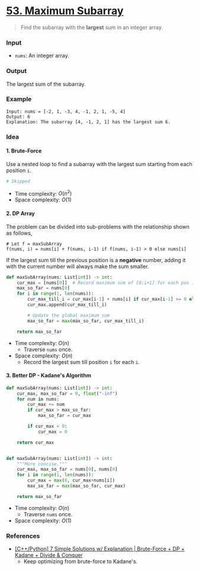 # [53. Maximum Subarray](https://leetcode.com/problems/maximum-subarray/)
> Find the subarray with the **largest** sum in an integer array.
### Input
* `nums`: An integer array.
### Output
The largest sum of the subarray.
### Example
```
Input: nums = [-2, 1, -3, 4, -1, 2, 1, -5, 4]
Output: 6
Explanation: The subarray [4, -1, 2, 1] has the largest sum 6.
```
### Idea
#### 1. Brute-Force
Use a nested loop to find a subarray with the largest sum starting from each position `i`.
```python
# Skipped
```
* Time complexity: $O(n^2)$
* Space complexity: $O(1)$
#### 2. DP Array
The problem can be divided into sub-problems with the relationship shown as follows,
```
# Let f = maxSubArray
f(nums, i) = nums[i] + f(nums, i-1) if f(nums, i-1) > 0 else nums[i]
```
If the largest sum till the previous position is a **negative** number, adding it with the current number will always make the sum smaller.
```python
def maxSubArray(nums: List[int]) -> int:
    cur_max = [nums[0]]  # Record maximum sum of [0:i+1] for each pos i
    max_so_far = nums[0]
    for i in range(1, len(nums)):
        cur_max_till_i = cur_max[i-1] + nums[i] if cur_max[i-1] >= 0 else nums[i] 
        cur_max.append(cur_max_till_i)

        # Update the global maximum sum
        max_so_far = max(max_so_far, cur_max_till_i)

    return max_so_far 
```
* Time complexity: $O(n)$
	* Traverse `nums` once.
* Space complexity: $O(n)$
	* Record the largest sum till position `i` for each `i`.
#### 3. Better DP - Kadane's Algorithm
```python
def maxSubArray(nums: List[int]) -> int:
    cur_max, max_so_far = 0, float("-inf")
    for num in nums:
        cur_max += num
        if cur_max > max_so_far:
            max_so_far = cur_max

        if cur_max < 0:
            cur_max = 0

    return cur_max


def maxSubArray(nums: List[int]) -> int:
    """More concise."""
    cur_max, max_so_far = nums[0], nums[0]
    for i in range(1, len(nums)):
        cur_max = max(0, cur_max+nums[i])
        max_so_far = max(max_so_far, cur_max)

    return max_so_far
```
* Time complexity: $O(n)$
	* Traverse `nums` once.
* Space complexity: $O(1)$
### References
* [[C++/Python] 7 Simple Solutions w/ Explanation | Brute-Force + DP + Kadane + Divide & Conquer](https://leetcode.com/problems/maximum-subarray/solutions/1595195/c-python-7-simple-solutions-w-explanation-brute-force-dp-kadane-divide-conquer/)
	* Keep optimizing from brute-force to Kadane's.